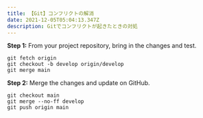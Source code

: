 ```yaml
---
title: 【Git】コンフリクトの解消
date: 2021-12-05T05:04:13.347Z
description: Gitでコンフリクトが起きたときの対処
---
```

**Step 1:** From your project repository, bring in the changes and test.

```
git fetch origin
git checkout -b develop origin/develop
git merge main
```

**Step 2:** Merge the changes and update on GitHub.

```
git checkout main
git merge --no-ff develop
git push origin main
```